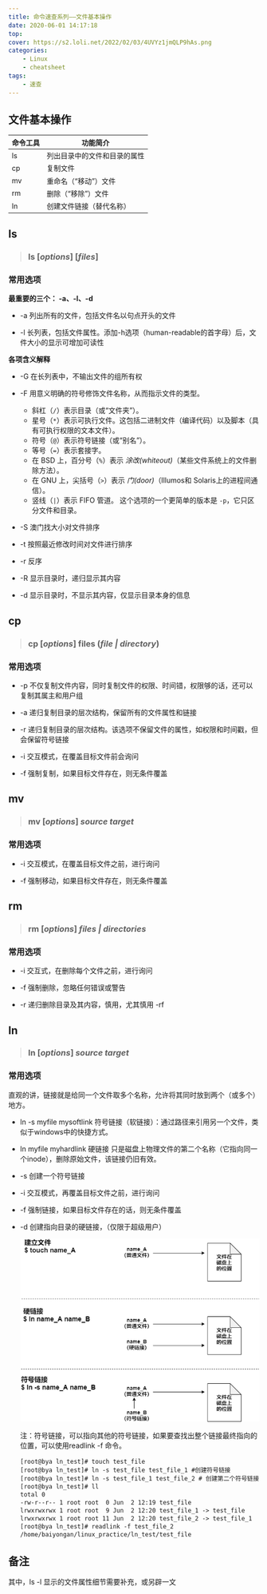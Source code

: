 ```yaml
---
title: 命令速查系列——文件基本操作
date: 2020-06-01 14:17:18
top:
cover: https://s2.loli.net/2022/02/03/4UVYz1jmQLP9hAs.png
categories:
	- Linux
	- cheatsheet
tags:
	- 速查
---
```


## 文件基本操作

| 命令工具 | 功能简介                     |
| -------- | ---------------------------- |
| ls       | 列出目录中的文件和目录的属性 |
| cp       | 复制文件                     |
| mv       | 重命名（“移动”）文件         |
| rm       | 删除（“移除”）文件           |
| ln       | 创建文件链接（替代名称）     |

<!--more-->

## ls

> ### ls [*options*] [*files*]

### 常用选项

**最重要的三个： -a、-l、-d**

- -a	列出所有的文件，包括文件名以句点开头的文件

- -l	长列表，包括文件属性。添加-h选项（human-readable的首字母）后，文件大小的显示可增加可读性

**各项含义解释**

- -G	在长列表中，不输出文件的组所有权

- -F	用意义明确的符号修饰文件名称，从而指示文件的类型。
  - 斜杠（`/`）表示目录（或“文件夹”）。
  - 星号（`*`）表示可执行文件。这包括二进制文件（编译代码）以及脚本（具有可执行权限的文本文件）。
  - 符号（`@`）表示符号链接（或“别名”）。
  - 等号（`=`）表示套接字。
  - 在 BSD 上，百分号（`%`）表示 *涂改(whiteout)*（某些文件系统上的文件删除方法）。
  - 在 GNU 上，尖括号（`>`）表示 *门(door)*（Illumos和 Solaris上的进程间通信）。
  - 竖线（`|`）表示 FIFO 管道。 这个选项的一个更简单的版本是 `-p`，它只区分文件和目录。

- -S	澳门找大小对文件排序

- -t	按照最近修改时间对文件进行排序

- -r	反序

- -R	显示目录时，递归显示其内容

- -d	显示目录时，不显示其内容，仅显示目录本身的信息



## cp

> ### cp [*options*] files (*file | directory*)

### 常用选项

- -p	不仅复制文件内容，同时复制文件的权限、时间错，权限够的话，还可以复制其属主和用户组

- -a	递归复制目录的层次结构，保留所有的文件属性和链接

- -r	递归复制目录的层次结构。该选项不保留文件的属性，如权限和时间戳，但会保留符号链接

- -i	交互模式，在覆盖目标文件前会询问

- -f	强制复制，如果目标文件存在，则无条件覆盖



## mv

> ### mv [*options*] *source target*

### 常用选项

- -i	交互模式，在覆盖目标文件之前，进行询问

- -f	强制移动，如果目标文件存在，则无条件覆盖



## rm

> ### rm [*options*]  *files | directories*

### 常用选项

- -i	交互式，在删除每个文件之前，进行询问

- -f 	强制删除，忽略任何错误或警告

- -r	递归删除目录及其内容，慎用，尤其慎用 -rf 



## ln

> ### ln [*options*]  *source target*

### 常用选项

直观的讲，链接就是给同一个文件取多个名称，允许将其同时放到两个（或多个）地方。

- ln -s myfile mysoftlink     符号链接（软链接）：通过路径来引用另一个文件，类似于windows中的快捷方式。

- ln myfile myhardlink	硬链接   只是磁盘上物理文件的第二个名称（它指向同一个inode），删除原始文件，该链接仍旧有效。

- -s	创建一个符号链接

- -i	交互模式，再覆盖目标文件之前，进行询问

- -f	强制链接，如果目标文件存在的话，则无条件覆盖

- -d	创建指向目录的硬链接，（仅限于超级用户）

  
  
  ![ln](/images/ln.png)
  
  注：符号链接，可以指向其他的符号链接，如果要查找出整个链接最终指向的位置，可以使用readlink -f 命令。
  
  ```shell
  [root@bya ln_test]# touch test_file
  [root@bya ln_test]# ln -s test_file test_file_1 #创建符号链接
  [root@bya ln_test]# ln -s test_file_1 test_file_2 # 创建第二个符号链接
  [root@bya ln_test]# ll
  total 0
  -rw-r--r-- 1 root root  0 Jun  2 12:19 test_file
  lrwxrwxrwx 1 root root  9 Jun  2 12:20 test_file_1 -> test_file
  lrwxrwxrwx 1 root root 11 Jun  2 12:20 test_file_2 -> test_file_1
  [root@bya ln_test]# readlink -f test_file_2 
  /home/baiyongan/linux_practice/ln_test/test_file
  
  ```
  
  
  
  

## 备注

其中，ls -l 显示的文件属性细节需要补充，或另辟一文
